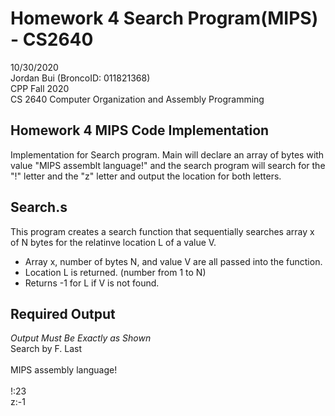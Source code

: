 # Homework 4 Search Program(MIPS) - CS2640
10/30/2020<br>
Jordan Bui (BroncoID: 011821368)<br>
CPP Fall 2020<br>
CS 2640 Computer Organization and Assembly Programming

Homework 4 MIPS Code Implementation
-
Implementation for Search program. 
Main will declare an array of bytes with value "MIPS assemblt language!" and the search program will search for the "!" letter and the "z" letter 
and output the location for both letters.

Search.s
-
This program creates a search function that sequentially searches array x of N bytes for the relatinve location L of a value V.
  - Array x, number of bytes N, and value V are all passed into the function.
  - Location L is returned. (number from 1 to N)
  - Returns -1 for L if V is not found.
  
Required Output
-
*Output Must Be Exactly as Shown*<br>
Search by F. Last<br><br>
MIPS assembly language!<br><br>
!:23<br>
z:-1
